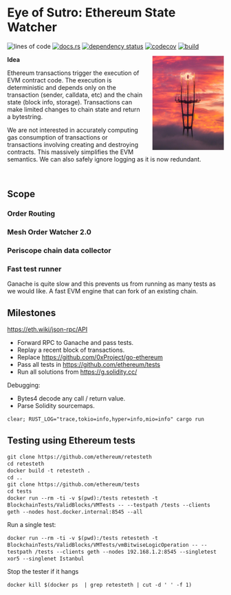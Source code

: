 # Eye of Sutro: Ethereum State Watcher

![lines of code](https://img.shields.io/tokei/lines/github/0xProject/sutro)
[![docs.rs](https://docs.rs/sutro/badge.svg)](https://docs.rs/sutro)
[![dependency status](https://deps.rs/repo/github/0xProject/sutro/status.svg)](https://deps.rs/repo/github/0xProject/sutro)
[![codecov](https://img.shields.io/codecov/c/github/0xProject/sutro)](https://codecov.io/gh/0xProject/sutro)
[![build](https://img.shields.io/github/workflow/status/0xProject/sutro/build)](https://github.com/0xProject/sutro/actions?query=workflow%3Abuild)

<img src="eye_of_sutro.jpg" width="33%" align="right" style="padding-left: 20px"></img>

**Idea**

Ethereum transactions trigger the execution of EVM contract code. The execution is deterministic and depends only on the transaction (sender, calldata, etc) and the chain state (block info, storage). Transactions can make limited changes to chain state and return a bytestring.

We are not interested in accurately computing gas consumption of transactions or transactions involving creating and destroying contracts. This massively simplifies the EVM semantics. We can also safely ignore logging as it is now redundant.

<br style="clear:both;"/>

## Scope

### Order Routing

### Mesh Order Watcher 2.0

### Periscope chain data collector

### Fast test runner

Ganache is quite slow and this prevents us from running as many tests as we would like. A fast EVM engine that can fork of an existing chain.

## Milestones

<https://eth.wiki/json-rpc/API>

* Forward RPC to Ganache and pass tests.
* Replay a recent block of transactions.
* Replace <https://github.com/0xProject/go-ethereum>
* Pass all tests in <https://github.com/ethereum/tests>
* Run all solutions from <https://g.solidity.cc/>

Debugging:

* Bytes4 decode any call / return value.
* Parse Solidity sourcemaps.

```
clear; RUST_LOG="trace,tokio=info,hyper=info,mio=info" cargo run
```


## Testing using Ethereum tests

```
git clone https://github.com/ethereum/retesteth
cd retesteth
docker build -t retesteth .
cd ..
git clone https://github.com/ethereum/tests
cd tests
docker run --rm -ti -v $(pwd):/tests retesteth -t BlockchainTests/ValidBlocks/VMTests -- --testpath /tests --clients geth --nodes host.docker.internal:8545 --all
```

Run a single test:

```
docker run --rm -ti -v $(pwd):/tests retesteth -t BlockchainTests/ValidBlocks/VMTests/vmBitwiseLogicOperation -- --testpath /tests --clients geth --nodes 192.168.1.2:8545 --singletest xor5 --singlenet Istanbul
```

Stop the tester if it hangs

```
docker kill $(docker ps  | grep retesteth | cut -d ' ' -f 1)
```
